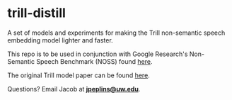 # trill-distill
A set of models and experiments for making the Trill non-semantic speech embedding model lighter and faster.

This repo is to be used in conjunction with Google Research's Non-Semantic Speech Benchmark (NOSS) 
found [here](https://github.com/google-research/google-research/tree/master/non_semantic_speech_benchmark).

The original Trill model paper can be found [here](https://arxiv.org/pdf/2002.12764.pdf).

Questions? Email Jacob at **jpeplins@uw.edu**.
